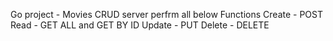 Go project - Movies CRUD server
perfrm all below Functions
Create - POST
Read - GET ALL and GET BY ID
Update - PUT
Delete - DELETE
